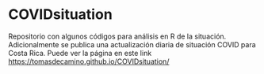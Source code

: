 # COVIDsituation

Repositorio con algunos códigos para análisis en R de la situación. Adicionalmente  se publica una actualización diaria de situación COVID para Costa Rica. Puede ver la página en este link https://tomasdecamino.github.io/COVIDsituation/
